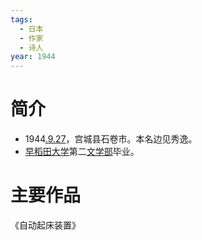 ```yaml
---
tags:
  - 日本
  - 作家
  - 诗人
year: 1944
---
```

# 简介

- 1944[.9.27](2024-09-27.md)，宫城县石卷市。本名边见秀逸。
- [早稻田大学](早稻田大学.md)第二[文学部](文学部.md)毕业。
# 主要作品

《自动起床装置》